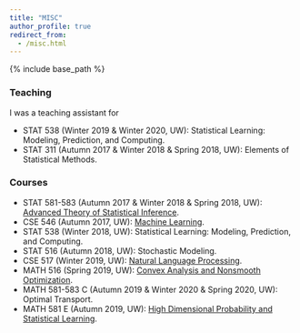 ```yaml
---
title: "MISC"
author_profile: true
redirect_from:
  - /misc.html
---
```


{% include base_path %}

<!-- Leave two spaces at the end -->

### Teaching
I was a teaching assistant for  
* STAT 538 (Winter 2019 & Winter 2020, UW): Statistical Learning: Modeling, Prediction, and Computing.  
* STAT 311 (Autumn 2017 & Winter 2018 & Spring 2018, UW): Elements of Statistical Methods.

### Courses
* STAT 581-583 (Autumn 2017 & Winter 2018 & Spring 2018, UW): [Advanced Theory of Statistical Inference](https://www.stat.washington.edu/jaw/COURSES/580s/580s.html).  
* CSE 546 (Autumn 2017, UW): [Machine Learning](https://courses.cs.washington.edu/courses/cse546/17au/).  
* STAT 538 (Winter 2018, UW): Statistical Learning: Modeling, Prediction, and Computing.  
* STAT 516 (Autumn 2018, UW): Stochastic Modeling.  
* CSE 517 (Winter 2019, UW): [Natural Language Processing](https://courses.cs.washington.edu/courses/cse517/19wi/).  
* MATH 516 (Spring 2019, UW): [Convex Analysis and Nonsmooth Optimization](https://sites.math.washington.edu/~ddrusv/crs/Math_516_2020/MATH516).  
* MATH 581-583 C (Autumn 2019 & Winter 2020 & Spring 2020, UW): Optimal Transport.  
* MATH 581 E (Autumn 2019, UW): [High Dimensional Probability and Statistical Learning](https://sites.math.washington.edu/~ddrusv/crs/Math_581_2019/MATH581).

